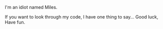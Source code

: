 I'm an idiot named Miles.

If you want to look through my code, I have one thing to say...
Good luck, Have fun.
